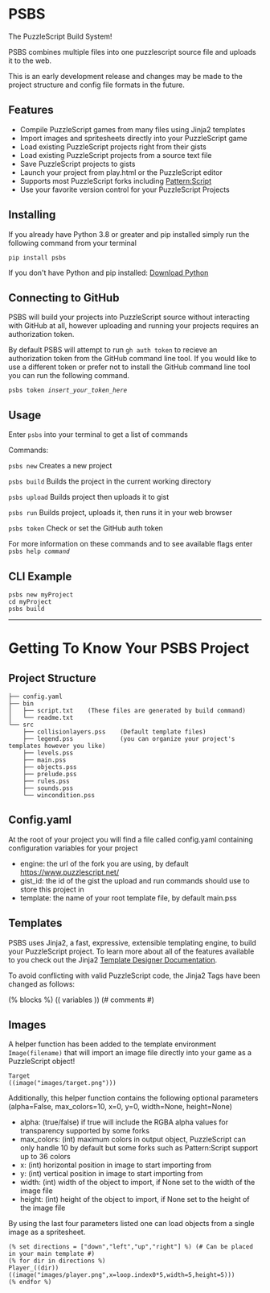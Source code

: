 # PSBS

The PuzzleScript Build System!

PSBS combines multiple files into one puzzlescript source file and uploads it to the web.

This is an early development release and changes may be made to the project structure and config file formats in the future.

## Features

 - Compile PuzzleScript games from many files using Jinja2 templates
 - Import images and spritesheets directly into your PuzzleScript game
 - Load existing PuzzleScript projects right from their gists
 - Load existing PuzzleScript projects from a source text file
 - Save PuzzleScript projects to gists
 - Launch your project from play.html or the PuzzleScript editor
 - Supports most PuzzleScript forks including [Pattern:Script](https://github.com/ClementSparrow/Pattern-Script)
 - Use your favorite version control for your PuzzleScript Projects

## Installing

If you already have Python 3.8 or greater and pip installed simply run the following command from your terminal

`pip install psbs`

If you don't have Python and pip installed: [Download Python](https://www.python.org/downloads/)

## Connecting to GitHub

PSBS will build your projects into PuzzleScript source without interacting with GitHub at all, however uploading and running your projects requires an authorization token.

By default PSBS will attempt to run `gh auth token` to recieve an authorization token from the GitHub command line tool.  If you would like to use a different token or prefer not to install the GitHub command line tool you can run the following command.

`psbs token `*`insert_your_token_here`*

## Usage

Enter `psbs` into your terminal to get a list of commands

Commands:

`psbs new` Creates a new project

`psbs build` Builds the project in the current working directory

`psbs upload` Builds project then uploads it to gist

`psbs run` Builds project, uploads it, then runs it in your web browser

`psbs token` Check or set the GitHub auth token

For more information on these commands and to see available flags enter `psbs help `*`command`*

## CLI Example

    psbs new myProject
    cd myProject
    psbs build


---

# Getting To Know Your PSBS Project

## Project Structure

    ├── config.yaml
    ├── bin
    │   ├── script.txt    (These files are generated by build command)
    │   └── readme.txt
    └── src
        ├── collisionlayers.pss    (Default template files)
        ├── legend.pss             (you can organize your project's templates however you like)
        ├── levels.pss
        ├── main.pss
        ├── objects.pss
        ├── prelude.pss
        ├── rules.pss
        ├── sounds.pss
        └── wincondition.pss


## Config.yaml

At the root of your project you will find a file called config.yaml containing configuration variables for your project

- engine: the url of the fork you are using, by default https://www.puzzlescript.net/
- gist_id: the id of the gist the upload and run commands should use to store this project in
- template: the name of your root template file, by default main.pss

## Templates

PSBS uses Jinja2, a fast, expressive, extensible templating engine, to build your PuzzleScript project.  To learn more about all of the features available to you check out the Jinja2 [Template Designer Documentation](https://jinja.palletsprojects.com/en/3.1.x/templates/).

To avoid conflicting with valid PuzzleScript code, the Jinja2 Tags have been changed as follows:

(% blocks %) (( variables )) (# comments #)

## Images

A helper function has been added to the template environment `Image(filename)` that will import an image file directly into your game as a PuzzleScript object!

    Target
    ((image("images/target.png")))

Additionally, this helper function contains the following optional parameters (alpha=False, max_colors=10, x=0, y=0, width=None, height=None)

- alpha: (true/false) if true will include the RGBA alpha values for transparency supported by some forks
- max_colors: (int) maximum colors in output object, PuzzleScript can only handle 10 by default but some forks such as Pattern:Script support up to 36 colors
- x: (int) horizontal position in image to start importing from
- y: (int) vertical position in image to start importing from
- width: (int) width of the object to import, if None set to the width of the image file
- height: (int) height of the object to import, if None set to the height of the image file

By using the last four parameters listed one can load objects from a single image as a spritesheet.

    (% set directions = ["down","left","up","right"] %) (# Can be placed in your main template #)
    (% for dir in directions %)
    Player_((dir))
    ((image("images/player.png",x=loop.index0*5,width=5,height=5)))
    (% endfor %)